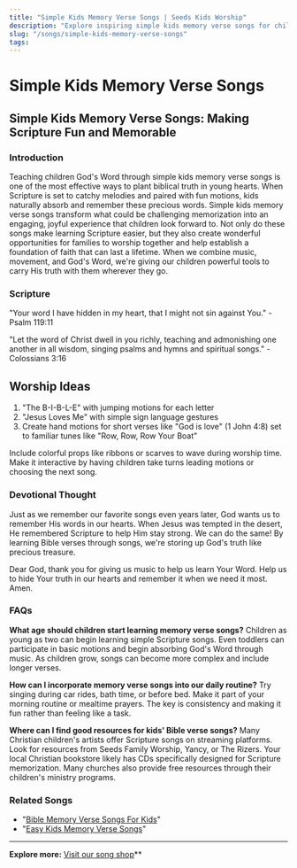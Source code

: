 ```yaml
---
title: "Simple Kids Memory Verse Songs | Seeds Kids Worship"
description: "Explore inspiring simple kids memory verse songs for children's worship and faith development. Biblical music resources for families and ministry."
slug: "/songs/simple-kids-memory-verse-songs"
tags:
---
```


# Simple Kids Memory Verse Songs

## Simple Kids Memory Verse Songs: Making Scripture Fun and Memorable

### Introduction
Teaching children God's Word through simple kids memory verse songs is one of the most effective ways to plant biblical truth in young hearts. When Scripture is set to catchy melodies and paired with fun motions, kids naturally absorb and remember these precious words. Simple kids memory verse songs transform what could be challenging memorization into an engaging, joyful experience that children look forward to. Not only do these songs make learning Scripture easier, but they also create wonderful opportunities for families to worship together and help establish a foundation of faith that can last a lifetime. When we combine music, movement, and God's Word, we're giving our children powerful tools to carry His truth with them wherever they go.

### Scripture
"Your word I have hidden in my heart, that I might not sin against You." - Psalm 119:11

"Let the word of Christ dwell in you richly, teaching and admonishing one another in all wisdom, singing psalms and hymns and spiritual songs." - Colossians 3:16

## Worship Ideas
1. "The B-I-B-L-E" with jumping motions for each letter
2. "Jesus Loves Me" with simple sign language gestures
3. Create hand motions for short verses like "God is love" (1 John 4:8) set to familiar tunes like "Row, Row, Row Your Boat"

Include colorful props like ribbons or scarves to wave during worship time. Make it interactive by having children take turns leading motions or choosing the next song.

### Devotional Thought
Just as we remember our favorite songs even years later, God wants us to remember His words in our hearts. When Jesus was tempted in the desert, He remembered Scripture to help Him stay strong. We can do the same! By learning Bible verses through songs, we're storing up God's truth like precious treasure.

Dear God, thank you for giving us music to help us learn Your Word. Help us to hide Your truth in our hearts and remember it when we need it most. Amen.

### FAQs
**What age should children start learning memory verse songs?**
Children as young as two can begin learning simple Scripture songs. Even toddlers can participate in basic motions and begin absorbing God's Word through music. As children grow, songs can become more complex and include longer verses.

**How can I incorporate memory verse songs into our daily routine?**
Try singing during car rides, bath time, or before bed. Make it part of your morning routine or mealtime prayers. The key is consistency and making it fun rather than feeling like a task.

**Where can I find good resources for kids' Bible verse songs?**
Many Christian children's artists offer Scripture songs on streaming platforms. Look for resources from Seeds Family Worship, Yancy, or The Rizers. Your local Christian bookstore likely has CDs specifically designed for Scripture memorization. Many churches also provide free resources through their children's ministry programs.

### Related Songs

- "[Bible Memory Verse Songs For Kids](/songs/bible-memory-verse-songs-for-kids/)"
- "[Easy Kids Memory Verse Songs](/songs/easy-kids-memory-verse-songs/)"

---

**Explore more:** [Visit our song shop](https://seedskidsworship.com/shop)**

<!-- Schema Markup -->
<script type="application/ld+json">
{
  "@context": "https://schema.org",
  "@type": "MusicRecording",
  "name": "Simple Kids Memory Verse Songs",
  "byArtist": {
    "@type": "MusicGroup",
    "name": "Seeds Kids Worship"
  },
  "isFamilyFriendly": true,
  "url": "https://seedskidsworship.com/songs/simple-kids-memory-verse-songs/"
}
</script>